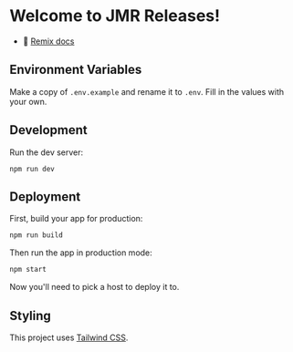 # Welcome to JMR Releases!

- 📖 [Remix docs](https://remix.run/docs)

## Environment Variables

Make a copy of `.env.example` and rename it to `.env`. Fill in the values with your own.

## Development

Run the dev server:

```shellscript
npm run dev
```

## Deployment

First, build your app for production:

```sh
npm run build
```

Then run the app in production mode:

```sh
npm start
```

Now you'll need to pick a host to deploy it to.

## Styling

This project uses [Tailwind CSS](https://tailwindcss.com/).

